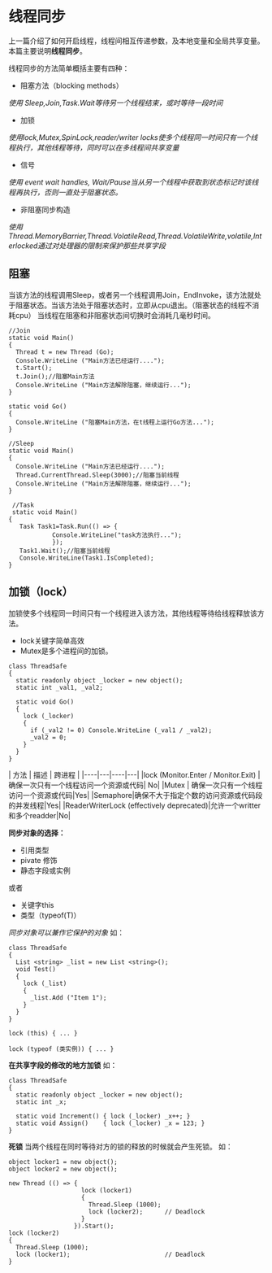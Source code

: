# 线程同步
上一篇介绍了如何开启线程，线程间相互传递参数，及本地变量和全局共享变量。
本篇主要说明**线程同步**。

线程同步的方法简单概括主要有四种：
* 阻塞方法（blocking methods）

 *使用 Sleep,Join,Task.Wait等待另一个线程结束，或时等待一段时间*
* 加锁

 *使用lock,Mutex,SpinLock,reader/writer locks使多个线程同一时间只有一个线程执行，其他线程等待，同时可以在多线程间共享变量*
* 信号

*使用 event wait handles, Wait/Pause当从另一个线程中获取到状态标记时该线程再执行，否则一直处于阻塞状态。*
* 非阻塞同步构造

*使用Thread.MemoryBarrier,Thread.VolatileRead,Thread.VolatileWrite,volatile,Interlocked通过对处理器的限制来保护那些共享字段*

## 阻塞
当该方法的线程调用Sleep，或者另一个线程调用Join，EndInvoke，该方法就处于阻塞状态。当该方法处于阻塞状态时，立即从cpu退出。（阻塞状态的线程不消耗cpu）
当线程在阻塞和非阻塞状态间切换时会消耗几毫秒时间。
``` CSharp
//Join
static void Main()
{
  Thread t = new Thread (Go);
  Console.WriteLine ("Main方法已经运行....");  
  t.Start();
  t.Join();//阻塞Main方法
  Console.WriteLine ("Main方法解除阻塞，继续运行...");
}
 
static void Go()
{
  Console.WriteLine ("阻塞Main方法，在t线程上运行Go方法..."); 
}

//Sleep
static void Main()
{
  Console.WriteLine ("Main方法已经运行....");  
  Thread.CurrentThread.Sleep(3000);//阻塞当前线程
  Console.WriteLine ("Main方法解除阻塞，继续运行...");
}
 
 //Task
 static void Main()
{
   Task Task1=Task.Run(() => {  
            Console.WriteLine("task方法执行..."); 
            }); 
   Task1.Wait();//阻塞当前线程 
   Console.WriteLine(Task1.IsCompleted); 
}
```
## 加锁（lock）

加锁使多个线程同一时间只有一个线程进入该方法，其他线程等待给线程释放该方法。
* lock关键字简单高效
* Mutex是多个进程间的加锁。
``` CSharp
class ThreadSafe
{
  static readonly object _locker = new object();
  static int _val1, _val2;
 
  static void Go()
  {
    lock (_locker)
    {
      if (_val2 != 0) Console.WriteLine (_val1 / _val2);
      _val2 = 0;
    }
  }
}
```

| 方法 | 描述 | 跨进程 | 
|----|---|----|---|
|lock (Monitor.Enter / Monitor.Exit) | 确保一次只有一个线程访问一个资源或代码| No|
|Mutex | 确保一次只有一个线程访问一个资源或代码|Yes|
|Semaphore|确保不大于指定个数的访问资源或代码段的并发线程|Yes|
|ReaderWriterLock (effectively deprecated)|允许一个writter和多个readder|No|

**同步对象的选择：**
* 引用类型
* pivate 修饰
* 静态字段或实例

或者
* 关键字this
* 类型（typeof(T)）

*同步对象可以兼作它保护的对象*
如：
``` CSharp
class ThreadSafe
{
  List <string> _list = new List <string>(); 
  void Test()
  {
    lock (_list)
    {
      _list.Add ("Item 1");
    }
  }
}
```

``` CSharp
lock (this) { ... }
```

``` CSharp
lock (typeof (类实例)) { ... }  
```
**在共享字段的修改的地方加锁**
如：
``` CSharp
class ThreadSafe
{
  static readonly object _locker = new object();
  static int _x;
 
  static void Increment() { lock (_locker) _x++; }
  static void Assign()    { lock (_locker) _x = 123; }
}
```

**死锁**
当两个线程在同时等待对方的锁的释放的时候就会产生死锁。
如：
``` CSharp
object locker1 = new object();
object locker2 = new object();
 
new Thread (() => {
                    lock (locker1)
                    {
                      Thread.Sleep (1000);
                      lock (locker2);      // Deadlock
                    }
                  }).Start();
lock (locker2)
{
  Thread.Sleep (1000);
  lock (locker1);                          // Deadlock
}
```
